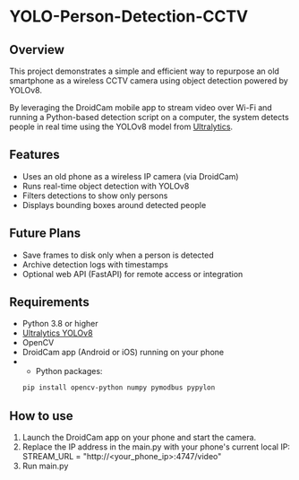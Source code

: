 # YOLO-Person-Detection-CCTV

## Overview

This project demonstrates a simple and efficient way to repurpose an old smartphone as a wireless CCTV camera using object detection powered by YOLOv8.

By leveraging the DroidCam mobile app to stream video over Wi-Fi and running a Python-based detection script on a computer, the system detects people in real time using the YOLOv8 model from [Ultralytics](https://github.com/ultralytics/ultralytics).

## Features

- Uses an old phone as a wireless IP camera (via DroidCam)
- Runs real-time object detection with YOLOv8
- Filters detections to show only persons
- Displays bounding boxes around detected people

## Future Plans

- Save frames to disk only when a person is detected
- Archive detection logs with timestamps
- Optional web API (FastAPI) for remote access or integration

## Requirements

- Python 3.8 or higher
- [Ultralytics YOLOv8](https://docs.ultralytics.com/)
- OpenCV
- DroidCam app (Android or iOS) running on your phone
- - Python packages:
  ```bash
  pip install opencv-python numpy pymodbus pypylon

## How to use

1. Launch the DroidCam app on your phone and start the camera.
2. Replace the IP address in the main.py with your phone's current local IP:
   STREAM_URL = "http://<your_phone_ip>:4747/video"
3. Run main.py
  
